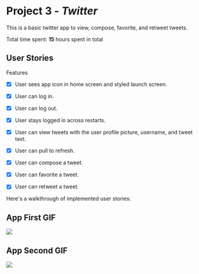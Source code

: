 # Project 3 - *Twitter*

This is a basic twitter app to view, compose, favorite, and retweet tweets.

Total time spent: **15** hours spent in total


## User Stories
Features
- [X] User sees app icon in home screen and styled launch screen.
- [X] User can log in.
- [X] User can log out.
- [X] User stays logged in across restarts.
- [X] User can view tweets with the user profile picture, username, and tweet text.
- [X] User can pull to refresh.
- [X] User can compose a tweet.
- [X] User can favorite a tweet.
- [X] User can retweet a tweet.


Here's a walkthrough of implemented user stories:

## App First GIF
<img src='./my_gif.gif' />

## App Second GIF
<img src='./twitter-second-gif.gif' />

